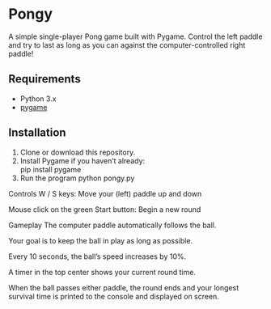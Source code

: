 # Pongy

A simple single-player Pong game built with Pygame. Control the left paddle and try to last as long as you can against the computer-controlled right paddle!

## Requirements

- Python 3.x  
- [pygame](https://www.pygame.org/)  

## Installation

1. Clone or download this repository.  
2. Install Pygame if you haven’t already:  
   pip install pygame
3. Run the program
   python pongy.py

Controls
W / S keys: Move your (left) paddle up and down

Mouse click on the green Start button: Begin a new round

Gameplay
The computer paddle automatically follows the ball.

Your goal is to keep the ball in play as long as possible.

Every 10 seconds, the ball’s speed increases by 10%.

A timer in the top center shows your current round time.

When the ball passes either paddle, the round ends and your longest survival time is printed to the console and displayed on screen.


